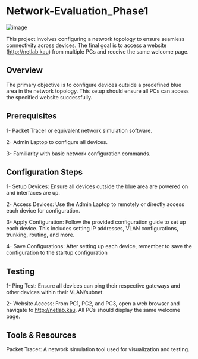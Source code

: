 # Network-Evaluation_Phase1

![image](https://github.com/bndrlslmy/Network-Evaluation_Phase1/assets/91160602/d9d6b44b-5aa9-4f67-89f0-1c2822faaa05)

This project involves configuring a network topology to ensure seamless connectivity across devices. The final goal is to access a website (http://netlab.kau) from multiple PCs and receive the same welcome page.



## Overview
The primary objective is to configure devices outside a predefined blue area in the network topology. This setup should ensure all PCs can access the specified website successfully.




## Prerequisites
1- Packet Tracer or equivalent network simulation software.

2- Admin Laptop to configure all devices.

3- Familiarity with basic network configuration commands.

## Configuration Steps
1- Setup Devices: Ensure all devices outside the blue area are powered on and interfaces are up.

2- Access Devices: Use the Admin Laptop to remotely or directly access each device for configuration.

3- Apply Configuration: Follow the provided configuration guide to set up each device. This includes setting IP addresses, VLAN configurations, trunking, routing, and more.

4- Save Configurations: After setting up each device, remember to save the configuration to the startup configuration


## Testing
1- Ping Test: Ensure all devices can ping their respective gateways and other devices within their VLAN/subnet.

2- Website Access: From PC1, PC2, and PC3, open a web browser and navigate to http://netlab.kau. All PCs should display the same welcome page.

## Tools & Resources
Packet Tracer: A network simulation tool used for visualization and testing.
